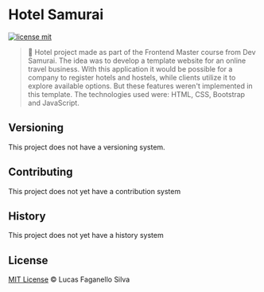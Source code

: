 # Hotel Samurai

[![license mit](https://img.shields.io/github/license/Luc4sf/SamuraiHotel)](https://github.com/Luc4sf/SamuraiHotel/blob/main/LICENSE.md)

> :rocket: Hotel project made as part of the Frontend Master course from Dev Samurai.
> The idea was to develop a template website for an online travel business.
> With this application it would be possible for a company to register hotels and hostels, while clients utilize it to explore available options. But these features weren't implemented in this template.
> The technologies used were: HTML, CSS, Bootstrap and JavaScript.

## Versioning

This project does not have a versioning system.

## Contributing

This project does not yet have a contribution system

## History

This project does not yet have a history system

## License
[MIT License](https://github.com/Luc4sf/SamuraiHotel/blob/main/LICENSE.md) © Lucas Faganello Silva
